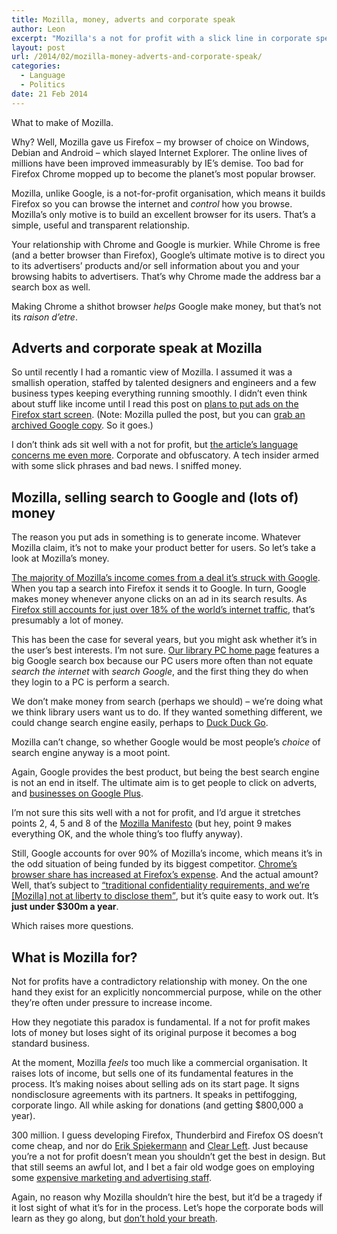 ```yaml
---
title: Mozilla, money, adverts and corporate speak
author: Leon
excerpt: "Mozilla's a not for profit with a slick line in corporate speak and $300m a year in funding from Google. What's it actually for?"
layout: post
url: /2014/02/mozilla-money-adverts-and-corporate-speak/
categories:
  - Language
  - Politics
date: 21 Feb 2014
---
```

What to make of Mozilla.

Why? Well, Mozilla gave us Firefox – my browser of choice on Windows, Debian and Android – which slayed Internet Explorer. The online lives of millions have been improved immeasurably by IE&#8217;s demise. Too bad for Firefox Chrome mopped up to become the planet&#8217;s most popular browser.

Mozilla, unlike Google, is a not-for-profit organisation, which means it builds Firefox so you can browse the internet and *control* how you browse. Mozilla&#8217;s only motive is to build an excellent browser for its users. That&#8217;s a simple, useful and transparent relationship.

Your relationship with Chrome and Google is murkier. While Chrome is free (and a better browser than Firefox), Google&#8217;s ultimate motive is to direct you to its advertisers&#8217; products and/or sell information about you and your browsing habits to advertisers. That&#8217;s why Chrome made the address bar a search box as well.

Making Chrome a shithot browser *helps* Google make money, but that&#8217;s not its *raison d&#8217;etre*.

## Adverts and corporate speak at Mozilla

So until recently I had a romantic view of Mozilla. I assumed it was a smallish operation, staffed by talented designers and engineers and a few business types keeping everything running smoothly. I didn&#8217;t even think about stuff like income until I read this post on [plans to put ads on the Firefox start screen][1]. (Note: Mozilla pulled the post, but you can [grab an archived Google copy][2]. So it goes.)

I don&#8217;t think ads sit well with a not for profit, but [the article&#8217;s language concerns me even more][3]. Corporate and obfuscatory. A tech insider armed with some slick phrases and bad news. I sniffed money.

## Mozilla, selling search to Google and (lots of) money

The reason you put ads in something is to generate income. Whatever Mozilla claim, it&#8217;s not to make your product better for users. So let&#8217;s take a look at Mozilla&#8217;s money.

[The majority of Mozilla&#8217;s income comes from a deal it&#8217;s struck with Google][4]. When you tap a search into Firefox it sends it to Google. In turn, Google makes money whenever anyone clicks on an ad in its search results. As [Firefox still accounts for just over 18% of the world&#8217;s internet traffic][5], that&#8217;s presumably a lot of money.

This has been the case for several years, but you might ask whether it&#8217;s in the user&#8217;s best interests. I&#8217;m not sure. [Our library PC home page][6] features a big Google search box because our PC users more often than not equate *search the internet* with *search Google*, and the first thing they do when they login to a PC is perform a search.

We don&#8217;t make money from search (perhaps we should) – we&#8217;re doing what we think library users want us to do. If they wanted something different, we could change search engine easily, perhaps to [Duck Duck Go][7].

Mozilla can&#8217;t change, so whether Google would be most people&#8217;s *choice* of search engine anyway is a moot point.

Again, Google provides the best product, but being the best search engine is not an end in itself. The ultimate aim is to get people to click on adverts, and [businesses on Google Plus][8].

I&#8217;m not sure this sits well with a not for profit, and I&#8217;d argue it stretches points 2, 4, 5 and 8 of the [Mozilla Manifesto][9] (but hey, point 9 makes everything OK, and the whole thing&#8217;s too fluffy anyway).

Still, Google accounts for over 90% of Mozilla&#8217;s income, which means it&#8217;s in the odd situation of being funded by its biggest competitor. [Chrome&#8217;s browser share has increased at Firefox&#8217;s expense][10]. And the actual amount? Well, that&#8217;s subject to [<q>traditional confidentiality requirements, and we’re [Mozilla] not at liberty to disclose them</q>][11], but it&#8217;s quite easy to work out. It&#8217;s **just under $300m a year**.

Which raises more questions.

## What is Mozilla for?

Not for profits have a contradictory relationship with money. On the one hand they exist for an explicitly noncommercial purpose, while on the other they&#8217;re often under pressure to increase income.

How they negotiate this paradox is fundamental. If a not for profit makes lots of money but loses sight of its original purpose it becomes a bog standard business.

At the moment, Mozilla *feels* too much like a commercial organisation. It raises lots of income, but sells one of its fundamental features in the process. It&#8217;s making noises about selling ads on its start page. It signs nondisclosure agreements with its partners. It speaks in pettifogging, corporate lingo. All while asking for donations (and getting $800,000 a year).

300 million. I guess developing Firefox, Thunderbird and Firefox OS doesn&#8217;t come cheap, and nor do [Erik Spiekermann][12] and [Clear Left][13]. Just because you&#8217;re a not for profit doesn&#8217;t mean you shouldn&#8217;t get the best in design. But that still seems an awful lot, and I bet a fair old wodge goes on employing some [expensive marketing and advertising staff][14].

Again, no reason why Mozilla shouldn&#8217;t hire the best, but it&#8217;d be a tragedy if it lost sight of what it&#8217;s for in the process. Let&#8217;s hope the corporate bods will learn as they go along, but [don&#8217;t hold your breath][15].

 [1]: https://blog.mozilla.org/advancingcontent/2014/02/11/publisher-transformation-with-users-at-the-center/
 [2]: https://webcache.googleusercontent.com/search?q=cache:https%3A%2F%2Fblog.mozilla.org%2Fadvancingcontent%2F2014%2F02%2F11%2Fpublisher-transformation-with-users-at-the-center%2F
 [3]: http://leonpaternoster.com/2014/02/mozilla-is-selling-ads-although-its-coy-about-telling-us/ "Mozilla is selling ads, although it’s coy about telling us"
 [4]: http://thenextweb.com/insider/2013/11/21/mozillas-reliance-google-increasing-90-2012-revenue-came-one-source/
 [5]: http://www.w3counter.com/globalstats.php?year=2014&month=1
 [6]: http://inlibrary.suffolklibraries.co.uk
 [7]: https://duckduckgo.com/
 [8]: http://leonpaternoster.com/2013/11/google-plus-autogenerated-pages-for-businesses-a-pain/ "Google plus generated pages cause problems"
 [9]: https://www.mozilla.org/en-US/about/manifesto/
 [10]: http://www.w3counter.com/trends
 [11]: http://www.mozilla.org/en-US/foundation/annualreport/2012/faq/
 [12]: http://spiekermann.com/en/
 [13]: http://clearleft.com/made/mozilla-add-ons
 [14]: http://about.me/darrenjayherman
 [15]: https://blog.mozilla.org/blog/2014/02/13/revenue-diversification-the-mozilla-way/